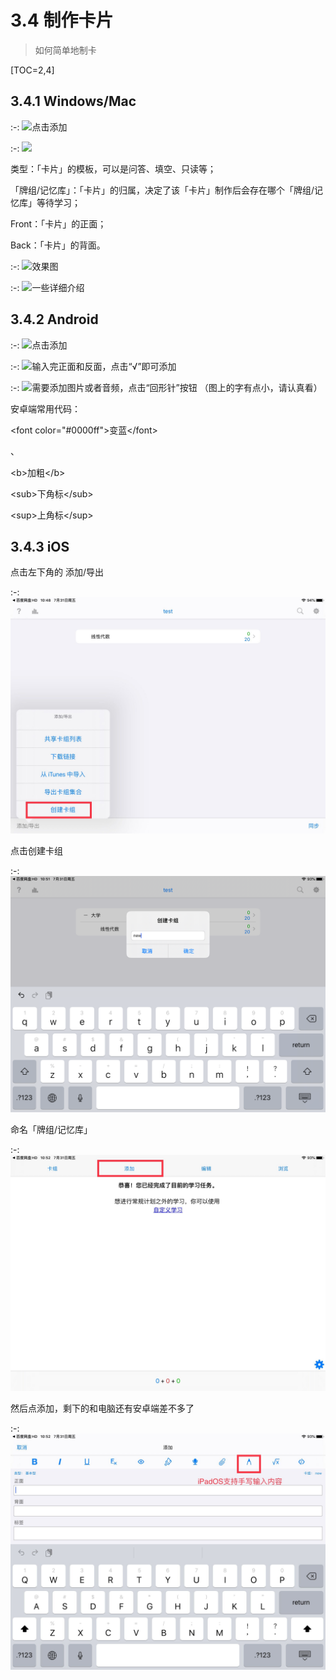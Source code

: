 # 3.4 制作卡片

> 如何简单地制卡

\[TOC=2,4\]

## 3.4.1 Windows/Mac

:-: ![](../.gitbook/assets/tim-tu-pian-20180926212258.png)点击添加

:-: ![](../.gitbook/assets/tim-jie-tu-20180926225331.png)

类型：「卡片」的模板，可以是问答、填空、只读等；

「牌组/记忆库」：「卡片」的归属，决定了该「卡片」制作后会存在哪个「牌组/记忆库」等待学习；

Front：「卡片」的正面；

Back：「卡片」的背面。

:-: ![](../.gitbook/assets/tim-jie-tu-20180926225350.png)效果图

:-: ![](../.gitbook/assets/tim-jie-tu-20181003075042.png)一些详细介绍

## 3.4.2 Android

:-: ![](../.gitbook/assets/screenshot_20180927-203644.jpg)点击添加

:-: ![](../.gitbook/assets/screenshot_20180927-203655.jpg)输入完正面和反面，点击“√”即可添加

:-: ![](../.gitbook/assets/tim-jie-tu-20181003075450.png)需要添加图片或者音频，点击“回形针”按钮 （图上的字有点小，请认真看）

安卓端常用代码：

&lt;font color="\#0000ff"&gt;变蓝&lt;/font&gt;

、

&lt;b&gt;加粗&lt;/b&gt;

&lt;sub&gt;下角标&lt;/sub&gt;

&lt;sup&gt;上角标&lt;/sup&gt;

## 3.4.3 iOS

点击左下角的 添加/导出

:-: ![](../.gitbook/assets/TIM图片20200731141832.jpg)

点击创建卡组

:-: ![](../.gitbook/assets/TIM图片20200731141836.png)

命名「牌组/记忆库」

:-: ![](../.gitbook/assets/TIM图片20200731141841.jpg)

然后点添加，剩下的和电脑还有安卓端差不多了

:-: ![](../.gitbook/assets/TIM图片20200731142150.jpg)


